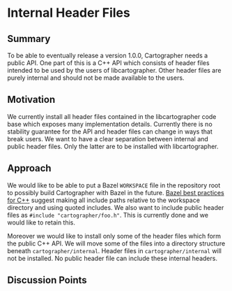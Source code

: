 # Internal Header Files

## Summary
[summary]: #summary

To be able to eventually release a version 1.0.0, Cartographer needs a public API.
One part of this is a C++ API which consists of header files intended to be used by the users of libcartographer.
Other header files are purely internal and should not be made available to the users.

## Motivation
[motivation]: #motivation

We currently install all header files contained in the libcartographer code base which exposes many implementation details.
Currently there is no stability guarantee for the API and header files can change in ways that break users.
We want to have a clear separation between internal and public header files.
Only the latter are to be installed with libcartographer.

## Approach
[approach]: #approach

We would like to be able to put a Bazel `WORKSPACE` file in the repository root to possibly build Cartographer with Bazel in the future.
[Bazel best practices for C++](https://docs.bazel.build/versions/master/bazel-and-cpp.html#include-paths) suggest making all include paths relative to the workspace directory and using quoted includes.
We also want to include public header files as `#include "cartographer/foo.h"`.
This is currently done and we would like to retain this.

Moreover we would like to install only some of the header files which form the public C++ API.
We will move some of the files into a directory structure beneath `cartographer/internal`.
Header files in `cartographer/internal` will not be installed.
No public header file can include these internal headers.

## Discussion Points
[discussion]: #discussion
